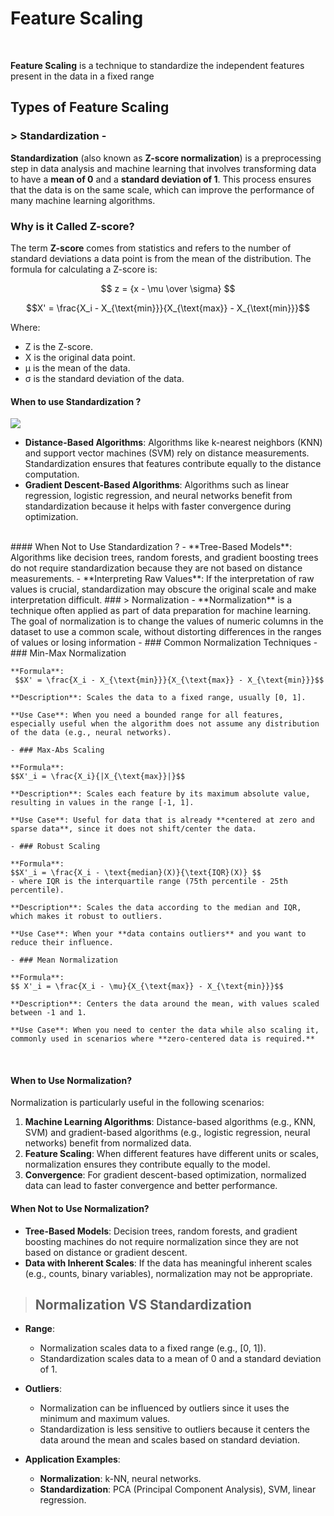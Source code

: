 # Feature Scaling

<br>

**Feature Scaling** is a technique to standardize the independent features present in the data in a fixed range

## Types of Feature Scaling 

### > Standardization - 
**Standardization** (also known as **Z-score normalization**) is a preprocessing step in data analysis and machine learning that involves transforming data to have a **mean of 0** and a **standard deviation of 1**. This process ensures that the data is on the same scale, which can improve the performance of many machine learning algorithms.
### Why is it Called Z-score?

The term **Z-score** comes from statistics and refers to the number of standard deviations a data point is from the mean of the distribution. The formula for calculating a Z-score is:

$$ z = {x -  \mu  \over  \sigma} $$

$$X' = \frac{X_i - X_{\text{min}}}{X_{\text{max}} - X_{\text{min}}}$$


Where:
-   Z is the Z-score.
-   X is the original data point.
-   μ is the mean of the data.
-   σ is the standard deviation of the data.

#### When to use Standardization ?
![](https://miro.medium.com/v2/resize:fit:700/0*pF6aefM2Xy7r-3cH.png)

- **Distance-Based Algorithms**: Algorithms like k-nearest neighbors (KNN) and support vector machines (SVM) rely on distance measurements. Standardization ensures that features contribute equally to the distance computation.
- **Gradient Descent-Based Algorithms**: Algorithms such as linear regression, logistic regression, and neural networks benefit from standardization because it helps with faster convergence during optimization.
<br>
#### When Not to Use Standardization ?
-   **Tree-Based Models**: Algorithms like decision trees, random forests, and gradient boosting trees do not require standardization because they are not based on distance measurements.
-   **Interpreting Raw Values**: If the interpretation of raw values is crucial, standardization may obscure the original scale and make interpretation difficult.
### > Normalization  - 
**Normalization** is a technique often applied as part of data preparation for machine learning. The goal of normalization is to change the values of numeric columns in the dataset to use a common scale, without distorting differences in the ranges of values or losing information
- ### Common Normalization Techniques
	-   ### Min-Max Normalization

	**Formula**:
	 $$X' = \frac{X_i - X_{\text{min}}}{X_{\text{max}} - X_{\text{min}}}$$

	**Description**: Scales the data to a fixed range, usually [0, 1].

	**Use Case**: When you need a bounded range for all features, especially useful when the algorithm does not assume any distribution of the data (e.g., neural networks).

	- ### Max-Abs Scaling

	**Formula**:
	$$X'_i = \frac{X_i}{|X_{\text{max}}|}$$

	**Description**: Scales each feature by its maximum absolute value, resulting in values in the range [-1, 1].

	**Use Case**: Useful for data that is already **centered at zero and sparse data**, since it does not shift/center the data.

	- ### Robust Scaling

	**Formula**: 
	$$X'_i = \frac{X_i - \text{median}(X)}{\text{IQR}(X)} $$
	- where IQR is the interquartile range (75th percentile - 25th percentile).

	**Description**: Scales the data according to the median and IQR, which makes it robust to outliers.

	**Use Case**: When your **data contains outliers** and you want to reduce their influence.

	- ### Mean Normalization

	**Formula**:
	$$ X'_i = \frac{X_i - \mu}{X_{\text{max}} - X_{\text{min}}}$$

	**Description**: Centers the data around the mean, with values scaled between -1 and 1.

	**Use Case**: When you need to center the data while also scaling it, commonly used in scenarios where **zero-centered data is required.**
	
<br>

#### When to Use Normalization?

Normalization is particularly useful in the following scenarios:

1.  **Machine Learning Algorithms**: Distance-based algorithms (e.g., KNN, SVM) and gradient-based algorithms (e.g., logistic regression, neural networks) benefit from normalized data.
2.  **Feature Scaling**: When different features have different units or scales, normalization ensures they contribute equally to the model.
3.  **Convergence**: For gradient descent-based optimization, normalized data can lead to faster convergence and better performance.

#### When Not to Use Normalization?

-   **Tree-Based Models**: Decision trees, random forests, and gradient boosting machines do not require normalization since they are not based on distance or gradient descent.
-   **Data with Inherent Scales**: If the data has meaningful inherent scales (e.g., counts, binary variables), normalization may not be appropriate.

>## Normalization VS Standardization 
-   **Range**:
    
    -   Normalization scales data to a fixed range (e.g., [0, 1]).
    -   Standardization scales data to a mean of 0 and a standard deviation of 1.
-   **Outliers**:
    
    -   Normalization can be influenced by outliers since it uses the minimum and maximum values.
    -   Standardization is less sensitive to outliers because it centers the data around the mean and scales based on standard deviation.
-   **Application Examples**:
    
    -   **Normalization**: k-NN, neural networks.
    -   **Standardization**: PCA (Principal Component Analysis), SVM, linear regression.